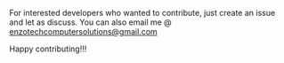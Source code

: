 For interested developers who wanted to contribute, just create an issue and let as discuss.
You can also email me @ enzotechcomputersolutions@gmail.com

Happy contributing!!!
